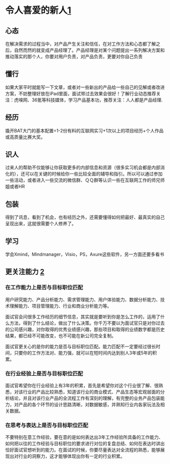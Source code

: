 # 令人喜爱的新人[1]

## 心态

在解决需求的过程当中，对产品产生关注和信任，在对工作方法和心态都了解之后，自然而然的就变成产品经理了。产品经理是对某个问题提出一系列解决方案和推动落实的那个人，你要对用户负责，对产品负责，更要对你自己负责

## 懂行

如果大家平时就能写一下文章，或者对一些新出的产品给一些自己的见解或者改进方案，不妨整理好放在iPad里面，面试带过去效果会很好！了解行业动态推荐关注：虎嗅网、36氪等科技媒体，学习产品基本功，推荐关注：人人都是产品经理.

## 经历

撬开BAT大门的基本配置=1-2份有料的互联网实习+1次以上的项目经历+个人作品或高质量比赛大奖。

## 识人

过来人的帮助不仅能够让你获取更多的内部信息和资源（很多实习机会都是内部消化的），还可以在关键的时候给你一些比较全面的辅导和指引。所以可以通过参加一些活动，或者进入一些交流的微信群、ＱＱ群等认识一些在互联网工作的师兄师姐或者HR

## 包装

得到了讯息，看到了机会，也有经历之外，还需要懂得如何把最好、最真实的自己呈现出来，这就很需要个人修养了。

## 学习

学会Xmind，Mindmanager，Visio，PS，Axure这些软件，另一方面还要多看书

## 更关注能力 [2]

### 在工作能力上是否与目标职位匹配

用户研究能力、产品分析能力、需求管理能力、用户体验能力、数据分析能力、技术理解能力、项目管理能力、行业和商业分析能力等。

面试官会问很多工作经历的细节信息，其实就是要听到你是怎么工作的，运用了什么方法，得到了什么结论，做出了什么决策。你千万不要以为面试官只是对你过去的公司感兴趣，对你取得的优秀业绩感兴趣，那些项目和取得的业绩数字都是历史结果，都已经不可能改变，也不可能在新公司完全复制。

面试官更关心的是你的能力是否与目标职位匹配。能力匹配不一定要经过很长时间，只要你的工作方法对、能力强，就可以在短时间内达到别人3年或5年的积累。

### 在行业经验上是否与目标职位匹配

面试官希望你在行业经验上有3年的积累，首先是希望你对这个行业很了解、很熟悉，对该行业的产品比较熟悉，知道该行业的商业模式、产品生态等宏观层面的分析结论，并且对该行业产品的全流程工作有深刻的理解，有完整的业务产品包装能力，对产品的各个环节的设计思路清晰，对数据敏感，并熟知行业内各家玩法及相关数据。

### 在思考与表达上是否与目标职位匹配

不要特别在意工作经验，要在意的是如何表达出3年工作经验所具备的工作能力、如何把以往的工作经验与目标职位的要求进行对位的复盘总结、如何在表达时讲出恰好面试官想听到的能力。在面试的时候，你要尽量表达对全流程的熟悉，能够展现出对行业的洞察力，这才能够体现出你有一定的行业积累。


[1]: http://www.woshipm.com/pmd/284339.html
[2]: https://weread.qq.com/web/reader/46532b707210fc4f465d044kc1632f5021fc16a5320f3dc

